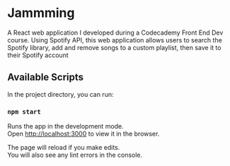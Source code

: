 # Jammming

A React web application I developed during a Codecademy Front End Dev course. Using Spotify API, this web application allows users to search the Spotify library, add and remove songs to a custom playlist, then save it to their Spotify account

## Available Scripts

In the project directory, you can run:

### `npm start`

Runs the app in the development mode.\
Open [http://localhost:3000](http://localhost:3000) to view it in the browser.

The page will reload if you make edits.\
You will also see any lint errors in the console.
